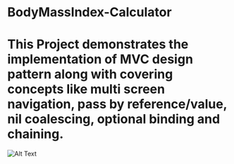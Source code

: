 # BodyMassIndex-Calculator
# This Project demonstrates the implementation of MVC design pattern along with covering concepts like multi screen navigation, pass by reference/value, nil coalescing, optional binding and chaining. 

![Alt Text](https://github.com/Smeet97Kathiria/BodyMassIndex-Calculator/blob/master/Screen-Recording-2020-03-13-at-12.06.37-AM.gif)
